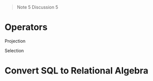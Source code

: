 > Note 5 Discussion 5


# Operators
Projection


Selection







# Convert SQL to Relational Algebra
